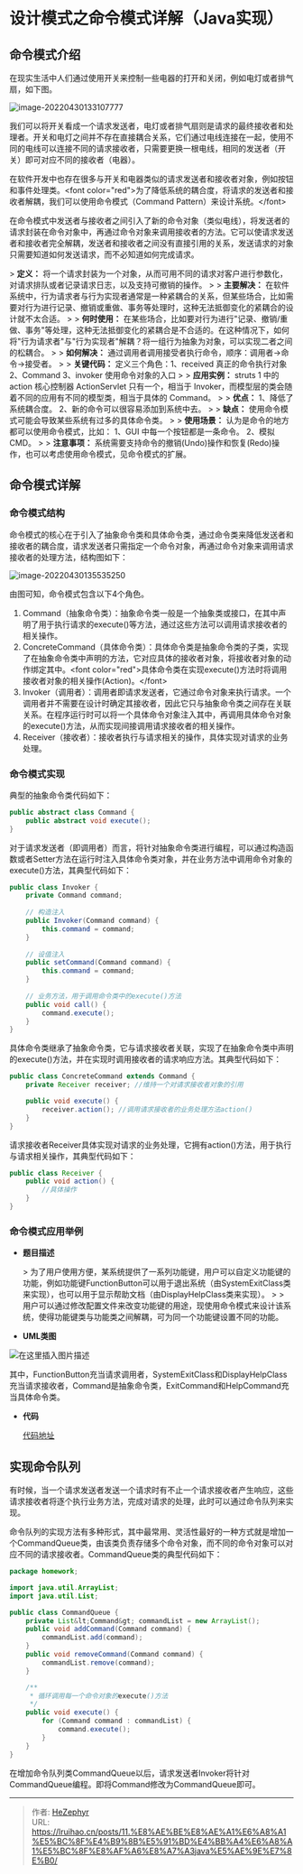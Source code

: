 # 设计模式之命令模式详解（Java实现）

## 命令模式介绍

在现实生活中人们通过使用开关来控制一些电器的打开和关闭，例如电灯或者排气扇，如下图。

![image-20220430133107777](https://raw.githubusercontent.com/unique-pure/NewPicGoLibrary/main/img/0a2cc91d8f957073bf2d39beb425e9bd-20231125212109454.png)

我们可以将开关看成一个请求发送者，电灯或者排气扇则是请求的最终接收者和处理者。开关和电灯之间并不存在直接耦合关系，它们通过电线连接在一起，使用不同的电线可以连接不同的请求接收者，只需要更换一根电线，相同的发送者（开关）即可对应不同的接收者（电器）。

在软件开发中也存在很多与开关和电器类似的请求发送者和接收者对象，例如按钮和事件处理类。&lt;font color=&#34;red&#34;&gt;为了降低系统的耦合度，将请求的发送者和接收者解耦，我们可以使用命令模式（Command Pattern）来设计系统。&lt;/font&gt;

在命令模式中发送者与接收者之间引入了新的命令对象（类似电线），将发送者的请求封装在命令对象中，再通过命令对象来调用接收者的方法。它可以使请求发送者和接收者完全解耦，发送者和接收者之间没有直接引用的关系，发送请求的对象只需要知道如何发送请求，而不必知道如何完成请求。

&gt; **定义：** 将一个请求封装为一个对象，从而可用不同的请求对客户进行参数化，对请求排队或者记录请求日志，以及支持可撤销的操作。
&gt;
&gt; **主要解决：** 在软件系统中，行为请求者与行为实现者通常是一种紧耦合的关系，但某些场合，比如需要对行为进行记录、撤销或重做、事务等处理时，这种无法抵御变化的紧耦合的设计就不太合适。
&gt;
&gt; **何时使用：** 在某些场合，比如要对行为进行&#34;记录、撤销/重做、事务&#34;等处理，这种无法抵御变化的紧耦合是不合适的。在这种情况下，如何将&#34;行为请求者&#34;与&#34;行为实现者&#34;解耦？将一组行为抽象为对象，可以实现二者之间的松耦合。
&gt;
&gt; **如何解决：** 通过调用者调用接受者执行命令，顺序：调用者→命令→接受者。
&gt;
&gt; **关键代码：** 定义三个角色：1、received 真正的命令执行对象 2、Command 3、invoker 使用命令对象的入口
&gt;
&gt; **应用实例：** struts 1 中的 action 核心控制器 ActionServlet 只有一个，相当于 Invoker，而模型层的类会随着不同的应用有不同的模型类，相当于具体的 Command。
&gt;
&gt; **优点：** 1、降低了系统耦合度。 2、新的命令可以很容易添加到系统中去。
&gt;
&gt; **缺点：** 使用命令模式可能会导致某些系统有过多的具体命令类。
&gt;
&gt; **使用场景：** 认为是命令的地方都可以使用命令模式，比如： 1、GUI 中每一个按钮都是一条命令。 2、模拟 CMD。
&gt;
&gt; **注意事项：** 系统需要支持命令的撤销(Undo)操作和恢复(Redo)操作，也可以考虑使用命令模式，见命令模式的扩展。

## 命令模式详解

### 命令模式结构

命令模式的核心在于引入了抽象命令类和具体命令类，通过命令类来降低发送者和接收者的耦合度，请求发送者只需指定一个命令对象，再通过命令对象来调用请求接收者的处理方法，结构图如下：

![image-20220430135535250](https://raw.githubusercontent.com/unique-pure/NewPicGoLibrary/main/img/804efd921798edcb4146c22d0e3e6749.png)

由图可知，命令模式包含以下4个角色。

1. Command（抽象命令类）：抽象命令类一般是一个抽象类或接口，在其中声明了用于执行请求的execute()等方法，通过这些方法可以调用请求接收者的相关操作。
2. ConcreteCommand（具体命令类）：具体命令类是抽象命令类的子类，实现了在抽象命令类中声明的方法，它对应具体的接收者对象，将接收者对象的动作绑定其中。&lt;font color=&#34;red&#34;&gt;具体命令类在实现execute()方法时将调用接收者对象的相关操作(Action)。&lt;/font&gt;
3. Invoker（调用者）：调用者即请求发送者，它通过命令对象来执行请求。一个调用者并不需要在设计时确定其接收者，因此它只与抽象命令类之间存在关联关系。在程序运行时可以将一个具体命令对象注入其中，再调用具体命令对象的execute()方法，从而实现间接调用请求接收者的相关操作。
4. Receiver（接收者）：接收者执行与请求相关的操作，具体实现对请求的业务处理。

### 命令模式实现

典型的抽象命令类代码如下：

```java
public abstract class Command {
    public abstract void execute();
}
```

对于请求发送者（即调用者）而言，将针对抽象命令类进行编程，可以通过构造函数或者Setter方法在运行时注入具体命令类对象，并在业务方法中调用命令对象的execute()方法，其典型代码如下：

```java
public class Invoker {
    private Command command;
    
    // 构造注入
    public Invoker(Command command) {
        this.command = command;
    }
    
    // 设值注入
    public setCommand(Command command) {
        this.command = command;
    }
    
    // 业务方法，用于调用命令类中的execute()方法
    public void call() {
        command.execute();
    }
}
```

具体命令类继承了抽象命令类，它与请求接收者关联，实现了在抽象命令类中声明的execute()方法，并在实现时调用接收者的请求响应方法。其典型代码如下：

```java
public class ConcreteCommand extends Command {
    private Receiver receiver; //维持一个对请求接收者对象的引用

    public void execute() {
        receiver.action(); //调用请求接收者的业务处理方法action()
    }
}
```

请求接收者Receiver具体实现对请求的业务处理，它拥有action()方法，用于执行与请求相关操作，其典型代码如下：

```java
public class Receiver {
    public void action() {
        //具体操作
    }
}
```

### 命令模式应用举例

* **题目描述**

	&gt; 为了用户使用方便，某系统提供了一系列功能键，用户可以自定义功能键的功能，例如功能键FunctionButton可以用于退出系统（由SystemExitClass类来实现），也可以用于显示帮助文档（由DisplayHelpClass类来实现）。
	&gt;
	&gt; 用户可以通过修改配置文件来改变功能键的用途，现使用命令模式来设计该系统，使得功能键类与功能类之间解耦，可为同一个功能键设置不同的功能。

* **UML类图**

![在这里插入图片描述](https://raw.githubusercontent.com/unique-pure/NewPicGoLibrary/main/img/a291b90eb8cd4690a650084d0a446427.png)



  其中，FunctionButton充当请求调用者，SystemExitClass和DisplayHelpClass充当请求接收者，Command是抽象命令类，ExitCommand和HelpCommand充当具体命令类。

* **代码**

	[代码地址](https://github.com/unique-pure/designpattern_code/tree/main/src/command_pattern)

## 实现命令队列

有时候，当一个请求发送者发送一个请求时有不止一个请求接收者产生响应，这些请求接收者将逐个执行业务方法，完成对请求的处理，此时可以通过命令队列来实现。

命令队列的实现方法有多种形式，其中最常用、灵活性最好的一种方式就是增加一个CommandQueue类，由该类负责存储多个命令对象，而不同的命令对象可以对应不同的请求接收者。CommandQueue类的典型代码如下：

```java
package homework;

import java.util.ArrayList;
import java.util.List;

public class CommandQueue {
    private List&lt;Command&gt; commandList = new ArrayList();
    public void addCommand(Command command) {
        commandList.add(command);
    }
    public void removeCommand(Command command) {
        commandList.remove(command);
    }

    /**
     * 循环调用每一个命令对象的execute()方法
     */
    public void execute() {
        for (Command command : commandList) {
            command.execute();
        }
    }
}
```

在增加命令队列类CommandQueue以后，请求发送者Invoker将针对CommandQueue编程。即将Command修改为CommandQueue即可。

---

> 作者: [HeZephyr](https://github.com/HeZephyr)  
> URL: https://lruihao.cn/posts/11.%E8%AE%BE%E8%AE%A1%E6%A8%A1%E5%BC%8F%E4%B9%8B%E5%91%BD%E4%BB%A4%E6%A8%A1%E5%BC%8F%E8%AF%A6%E8%A7%A3java%E5%AE%9E%E7%8E%B0/  

